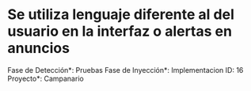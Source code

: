# Se utiliza lenguaje diferente al del usuario en la interfaz o alertas en anuncios

Fase de Detección*: Pruebas
Fase de Inyección*: Implementacion
ID: 16
Proyecto*: Campanario